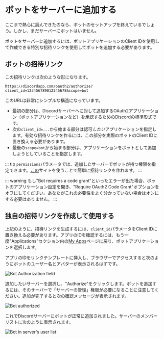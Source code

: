 # ボットをサーバーに追加する

ここまで熱心に読んできたのなら、ボットのセットアップを終えているでしょう。しかし、まだサーバーにボットはいません。

ボットをサーバーに追加するには、ボットアプリケーションのClient IDを使用して作成できる特別な招待リンクを使用してボットを追加する必要があります。

## ボットの招待リンク

この招待リンクは次のような形になります。

```
https://discordapp.com/oauth2/authorize?client_id=123456789012345678&scope=bot
```

このURLは非常にシンプルな構造になっています。

- 最初の部分は、Discordサーバーへに対して追加するOAuth2アプリケーション（ボットアプリケーションなど）を承認するためのDiscordの標準形式です。
- 次の`client_id=...`から始まる部分は認可*したい*アプリケーションを指定します。有効な招待リンクを作るには、この部分を実際のボットのClient IDに置き換える必要があります。
- 最後の`scope=bot`から始まる部分は、アプリケーションをボットとして追加しようとしていることを指定します。

::: tip
`permissions`パラメータでは、追加したサーバーでボットが持つ権限を指定できます。[この](https://discordapi.com/permissions.html)サイトを使うことで簡単に招待リンクを作れます。
:::

::: warning
もし"Bot requires a code grant"といったエラーが出た場合、ボットのアプリケーション設定を開き、"Require OAuth2 Code Grant"オプションをオフにしてください。あなたがこれの必要性をよく分かっていない場合はオンにする必要はありません。
:::

## 独自の招待リンクを作成して使用する

上記のように、招待リンクを生成するには、`client_id`パラメータをClient IDに置き換える必要があります。アプリのIDを確認するには、もう一度"Applications"セクション内の[My Apps](https://discordapp.com/developers/applications/me)ページに戻り、ボットアプリケーションを選択します。

アプリのIDをリンクテンプレートに挿入し、ブラウザーでアクセスすると次のようにボットのユーザー名とアバターが表示されるはずです。

![Bot Authorization field](%7E@/images/A8l70bj.png)

追加したいサーバーを選択し、"Authorize"をクリックします。ボットを追加するには、そのサーバーで「サーバーの管理」権限が必要になることに注意してください。追加が完了すると次の確認メッセージが表示されます。

![Bot authorized](%7E@/images/BAUsjyg.png)

これでDiscordサーバーにボットが正常に追加されました。サーバーのメンバーリストに次のように表示されます。

![Bot in server's user list](%7E@/images/6qTlDW0.png)
